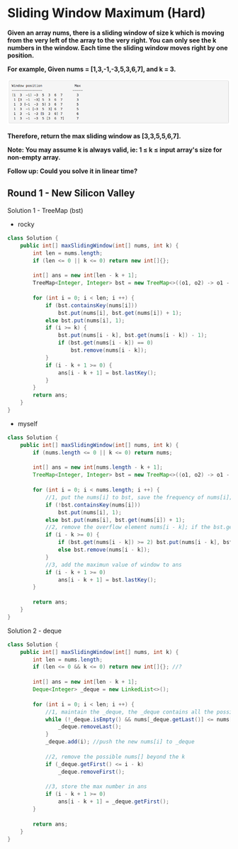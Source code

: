 # Sliding Window Maximum (Hard)

**Given an array nums, there is a sliding window of size k which is moving from the very left of the array to the very right. You can only see the k numbers in the window. Each time the sliding window moves right by one position.**

**For example,
Given nums = [1,3,-1,-3,5,3,6,7], and k = 3.**

![Alt Text](https://raw.githubusercontent.com/zaa9205/images/master/239.Sliding%20Window%20Maximum.png)

**Therefore, return the max sliding window as [3,3,5,5,6,7].**

**Note: 
You may assume k is always valid, ie: 1 ≤ k ≤ input array's size for non-empty array.**

**Follow up:
Could you solve it in linear time?**

## Round 1 - New Silicon Valley
Solution 1 - TreeMap (bst)
- rocky
```java
class Solution {
    public int[] maxSlidingWindow(int[] nums, int k) {
        int len = nums.length;
        if (len <= 0 || k <= 0) return new int[]{};
        
        int[] ans = new int[len - k + 1];
        TreeMap<Integer, Integer> bst = new TreeMap<>((o1, o2) -> o1 - o2); // o1 - o2 is ascending order, so should get lastKey() at end, but o2 - o1 is deceding order, should get firstKey() in the end;
        
        for (int i = 0; i < len; i ++) {
            if (bst.containsKey(nums[i]))
                bst.put(nums[i], bst.get(nums[i]) + 1);
            else bst.put(nums[i], 1);
            if (i >= k) {
                bst.put(nums[i - k], bst.get(nums[i - k]) - 1);
                if (bst.get(nums[i - k]) == 0) 
                    bst.remove(nums[i - k]);
            }          
            if (i - k + 1 >= 0) {
                ans[i - k + 1] = bst.lastKey();
            }
        }
        return ans;
    }
}
```
- myself
```java
class Solution {
    public int[] maxSlidingWindow(int[] nums, int k) {
        if (nums.length <= 0 || k <= 0) return nums;
        
        int[] ans = new int[nums.length - k + 1];
        TreeMap<Integer, Integer> bst = new TreeMap<>((o1, o2) -> o1 - o2);
        
        for (int i = 0; i < nums.length; i ++) {
            //1, put the nums[i] to bst, save the frequency of nums[i]; cannot save the index i because the value of nums[i] maybe duplicated and the Key of TreeMap cannot be same.
            if (!bst.containsKey(nums[i]))
                bst.put(nums[i], 1);
            else bst.put(nums[i], bst.get(nums[i]) + 1);
            //2, remove the overflow element nums[i - k]; if the bst.get(nums[i - k]) >= 2, mean the nums[i - k] has duplicate in bst, so cannot remove all the Key nums[i - k], shoule - 1;
            if (i - k >= 0) {
                if (bst.get(nums[i - k]) >= 2) bst.put(nums[i - k], bst.get(nums[i - k]) - 1);
                else bst.remove(nums[i - k]);
            }
            //3, add the maximun value of window to ans
            if (i - k + 1 >= 0)
                ans[i - k + 1] = bst.lastKey();
        }
        
        return ans;       
    }
}
```
Solution 2 - deque
```java
class Solution {
    public int[] maxSlidingWindow(int[] nums, int k) {
        int len = nums.length;
        if (len <= 0 && k <= 0) return new int[]{}; //?
        
        int[] ans = new int[len - k + 1];
        Deque<Integer> _deque = new LinkedList<>();
        
        for (int i = 0; i < len; i ++) {
            //1, maintain the _deque, the _deque contains all the possible max number in nums[i - k, i]
            while (!_deque.isEmpty() && nums[_deque.getLast()] <= nums[i]) {
                _deque.removeLast();
            }
            _deque.add(i); //push the new nums[i] to _deque
            
            //2, remove the possible nums[] beyond the k
            if (_deque.getFirst() <= i - k)
                _deque.removeFirst();
            
            //3, store the max number in ans 
            if (i - k + 1 >= 0)
                ans[i - k + 1] = _deque.getFirst();
        }
        
        return ans;
    }
}
```
